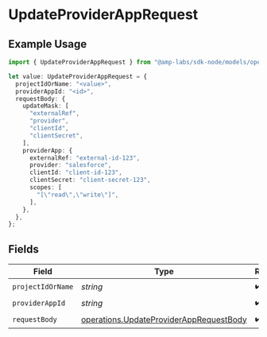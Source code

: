 # UpdateProviderAppRequest

## Example Usage

```typescript
import { UpdateProviderAppRequest } from "@amp-labs/sdk-node/models/operations";

let value: UpdateProviderAppRequest = {
  projectIdOrName: "<value>",
  providerAppId: "<id>",
  requestBody: {
    updateMask: [
      "externalRef",
      "provider",
      "clientId",
      "clientSecret",
    ],
    providerApp: {
      externalRef: "external-id-123",
      provider: "salesforce",
      clientId: "client-id-123",
      clientSecret: "client-secret-123",
      scopes: [
        "[\"read\",\"write\"]",
      ],
    },
  },
};
```

## Fields

| Field                                                                                              | Type                                                                                               | Required                                                                                           | Description                                                                                        |
| -------------------------------------------------------------------------------------------------- | -------------------------------------------------------------------------------------------------- | -------------------------------------------------------------------------------------------------- | -------------------------------------------------------------------------------------------------- |
| `projectIdOrName`                                                                                  | *string*                                                                                           | :heavy_check_mark:                                                                                 | N/A                                                                                                |
| `providerAppId`                                                                                    | *string*                                                                                           | :heavy_check_mark:                                                                                 | N/A                                                                                                |
| `requestBody`                                                                                      | [operations.UpdateProviderAppRequestBody](../../models/operations/updateproviderapprequestbody.md) | :heavy_check_mark:                                                                                 | N/A                                                                                                |